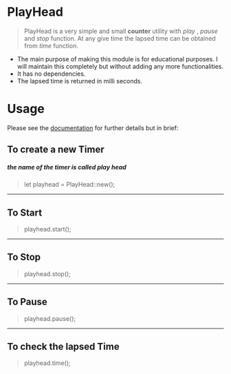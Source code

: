 
# PlayHead

> PlayHead is a very simple and small **counter** utility with *play* , *pause* and *stop* function. At any give time the lapsed time can be obtained from *time* function. 

- The main purpose of making this module is for educational purposes. I will maintain this completely but without adding any more functionalities.
- It has no dependencies.
- The lapsed time is returned in milli seconds.

# Usage
Please see the [documentation](https://docs.rs/playhead/) for further details but in brief:

## To create a new Timer 
##### the name of the timer is called play head 
> let playhead  = PlayHead::new();
---
## To Start 
> playhead.start();
---
## To Stop 
> playhead.stop();
---
## To Pause 
> playhead.pause();
---
## To check the lapsed Time 
> playhead.time();


